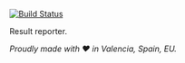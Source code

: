 [![Build Status](https://travis-ci.org/justojs/justo-reporter.svg)](https://travis-ci.org/justojs/justo-reporter)

Result reporter.

*Proudly made with ♥ in Valencia, Spain, EU.*
